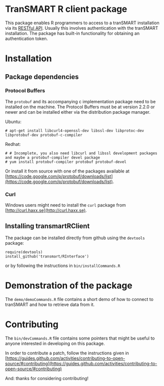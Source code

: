 # TranSMART R client package

This package enables R programmers to access to a tranSMART installation via its [RESTful API](https://github.com/thehyve/transmart-rest-api).
Usually this involves authentication with the tranSMART installation. The package has built-in
functionality for obtaining an authentication token.
# Installation

## Package dependencies

### Protocol Buffers

The `protobuf` and its accompanying c implementation package need to be installed on the machine.
The Protocol Buffers must be at version 2.2.0 or newer and can be installed either via the distribution
package manager.

Ubuntu:

    # apt-get install libcurl4-openssl-dev libssl-dev libprotoc-dev libprotobuf-dev protobuf-c-compiler

Redhat:

    # # Incomplete, you also need libcurl and libssl development packages and maybe a protobuf-compiler devel package
    # yum install protobuf-compiler protobuf protobuf-devel

Or install it from source with one of the packages available at [https://code.google.com/p/protobuf/downloads/list](https://code.google.com/p/protobuf/downloads/list).

### Curl

Windows users might need to install the `curl` package from [http://curl.haxx.se](http://curl.haxx.se).

## Installing transmartRClient

The package can be installed directly from github using the `devtools` package:

    require(devtools)
    install_github('transmart/RInterface')

or by following the instructions in `bin/installCommands.R`

# Demonstration of the package
The `demo/demoCommands.R` file contains a short demo of how to connect to tranSMART and how
to retrieve data from it.

# Contributing

The `bin/devCommands.R` file contains some pointers that might be useful to anyone interested
in developing on this package.

In order to contribute a patch, follow the instructions given in [https://guides.github.com/activities/contributing-to-open-source/#contributing](https://guides.github.com/activities/contributing-to-open-source/#contributing)

And: thanks for considering contributing!
